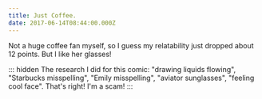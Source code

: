 ```yaml
---
title: Just Coffee.
date: 2017-06-14T08:44:00.000Z
---
```


Not a huge coffee fan myself, so I guess my relatability just dropped about 12 points. But I like her glasses!

::: hidden
The research I did for this comic: "drawing liquids flowing", "Starbucks misspelling", "Emily misspelling", "aviator sunglasses", "feeling cool face". That's right! I'm a scam!
:::